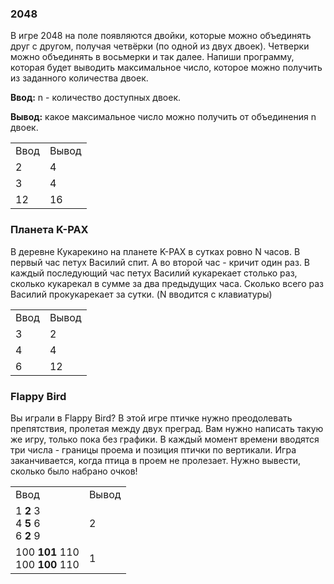 ### 2048

В игре 2048 на поле появляются двойки, которые можно объединять друг с другом, получая четвёрки (по одной из двух двоек). Четверки можно объединять в восьмерки и так далее. Напиши программу, которая будет выводить максимальное число, которое можно получить из заданного количества двоек.

**Ввод:** n - количество доступных двоек.

**Вывод:** какое максимальное число можно получить от объединения n двоек.

<table>
<tr><td>Ввод</td><td>Вывод</td></tr>
<tr><td>2</td><td>4</td></tr>
<tr><td>3</td><td>4</td></tr>
<tr><td>12</td><td>16</td></tr>
</table>

### Планета K-PAX

В деревне Кукарекино на планете K-PAX в сутках ровно N часов. В первый час петух Василий спит. А во второй час - кричит один раз. В каждый последующий час петух Василий кукарекает столько раз, сколько кукарекал в сумме за два предыдущих часа. Сколько всего раз Василий прокукарекает за сутки. (N вводится с клавиатуры) 

<table>
<tr><td>Ввод</td><td>Вывод</td></tr>
<tr><td>3</td><td>2</td></tr>
<tr><td>4</td><td>4</td></tr>
<tr><td>6</td><td>12</td></tr>
</table>

### Flappy Bird

Вы играли в Flappy Bird? В этой игре птичке нужно преодолевать препятствия, пролетая между двух преград. Вам нужно написать такую же игру, только пока без графики. В каждый момент времени вводятся три числа - границы проема и позиция птички по вертикали. Игра заканчивается, когда птица в проем не пролезает. Нужно вывести, сколько было набрано очков!


<table>
<tr><td>Ввод</td><td>Вывод</td></tr>
<tr><td>
 1 <b>2</b> 3<br>
 4 <b>5</b> 6<br>
 6 <b>2</b> 9<br>
 </td><td>2</td></tr>
<tr><td>
 100 <b>101</b> 110<br>
 100 <b>100</b> 110
 </td><td>1</td></tr>
</table>

